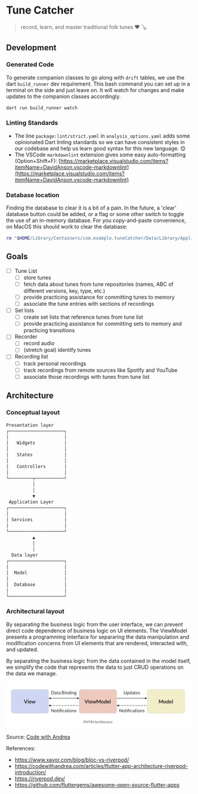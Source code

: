 
# Tune Catcher

>
> record, learn, and master traditional folk tunes ❤️ 🪕

## Development

### Generated Code

To generate companion classes to go along with `drift` tables, we use the dart `build_runner` dev requirement. This bash command you can set up in a terminal on the side and just leave on. It will watch for changes and make updates to the companion classes accordingly.

```bash
dart run build_runner watch
```

### Linting Standards

- The line `package:lint/strict.yaml` in `analysis_options.yaml` adds some opinionated Dart linting standards so we can have consistent styles in our codebase and help us learn good syntax for this new language. 😊
- The VSCode `markdownlint` extension gives some easy auto-formatting (Option+Shift+F): [https://marketplace.visualstudio.com/items?itemName=DavidAnson.vscode-markdownlint](https://marketplace.visualstudio.com/items?itemName=DavidAnson.vscode-markdownlint)

### Database location

Finding the database to clear it is a bit of a pain. In the future, a 'clear' database button could be added, or a flag or some other switch to toggle the use of an in-memory database. 
For you copy-and-paste convenience, on MacOS this should work to clear the database:

``` sh
rm "$HOME/Library/Containers/com.example.tuneCatcher/Data/Library/Application Support/com.example.tuneCatcher/my_database.sqlite"
```

## Goals

- [ ] Tune List
  - [ ] store tunes
  - [ ] fetch data about tunes from tune repositories (names, ABC of different versions, key, type, etc.)
  - [ ] provide practicing assistance for committing tunes to memory
  - [ ] associate the tune entries with sections of recordings
- [ ] Set lists
  - [ ] create set lists that reference tunes from tune list
  - [ ] provide practicing assistance for committing sets to memory and practicing transitions
- [ ] Recorder
  - [ ] record audio
  - [ ] (stretch goal) identify tunes
- [ ] Recording list
  - [ ] track personal recordings
  - [ ] track recordings from remote sources like Spotify and YouTube
  - [ ] associate those recordings with tunes from tune list

## Architecture

### Conceptual layout

```text
Presentation layer    
┌─────────────────────┐
│                     │
│   Widgets           │
│                     │
│   States            │
│                     │
│   Controllers       │
│                     │
└─────────┬───────────┘
          │            
          │            
          ▼            
 Application Layer     
┌─────────────────────┐
│                     │
│ Services            │
│                     │
└─────────────────────┘
          ▲            
          │            
          │            
  Data layer           
┌─────────────────────┐
│                     │
│  Model              │
│                     │
│  Database           │
│                     │
└─────────────────────┘
```

### Architectural layout

By separating the business logic from the user interface, we can prevent direct code dependence of business logic on UI elements. The ViewModel presents a programming interface for separaring the data manipulation and modification concerns from UI elements that are rendered, interacted with, and updated.

By separating the business logic from the data contained in the model itself, we simplify the code that represents the data to just CRUD operations on the data we manage.

![Model-View-ViewModel architecture](mvvm.png)

Source: [Code with Andrea](https://codewithandrea.com/articles/comparison-flutter-app-architectures/)

References:

- <https://www.xavor.com/blog/bloc-vs-riverpod/>
- <https://codewithandrea.com/articles/flutter-app-architecture-riverpod-introduction/>
- <https://riverpod.dev/>
- <https://github.com/fluttergems/awesome-open-source-flutter-apps>
